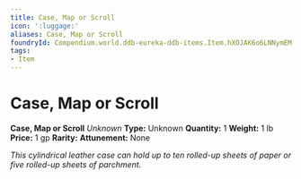 ```yaml
---
title: Case, Map or Scroll
icon: ':luggage:'
aliases: Case, Map or Scroll
foundryId: Compendium.world.ddb-eureka-ddb-items.Item.hXOJAK6o6LNNymEM
tags:
- Item
---
```


# Case, Map or Scroll

**Case, Map or Scroll**
_Unknown_
**Type:** Unknown
**Quantity:** 1
**Weight:** 1 lb
**Price:** 1 gp
**Rarity:** 
**Attunement:** None

*This cylindrical leather case can hold up to ten rolled-up sheets of paper or five rolled-up sheets of parchment.*